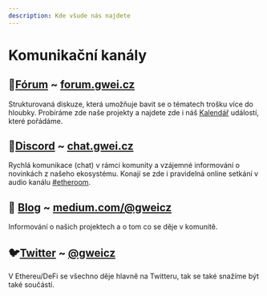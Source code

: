 ```yaml
---
description: Kde všude nás najdete
---
```


# Komunikační kanály

## :pencil:[Fórum](forum.md) \~ [forum.gwei.cz](https://forum.gwei.cz)

Strukturovaná diskuze, která umožňuje bavit se o tématech trošku více do hloubky. Probíráme zde naše projekty a najdete zde i náš [Kalendář](https://forum.gwei.cz/calendar) událostí, které pořádáme.

## :speech_balloon:[Discord](discord.md) \~ [chat.gwei.cz](https://discord.gg/FpxwbnM)

Rychlá komunikace (chat) v rámci komunity a vzájemné informování o novinkách z našeho ekosystému. Konají se zde i pravidelná online setkání v audio kanálu [#etheroom](../udalosti/etheroom/).

## :newspaper: [Blog](blog.md) \~ [medium.com/@gweicz](https://medium.com/@gweicz)

Informování o našich projektech a o tom co se děje v komunitě.

## :bird:[Twitter](twitter.md) \~ [@gweicz](https://twitter.com/gweicz)

V Ethereu/DeFi se všechno děje hlavně na Twitteru, tak se také snažíme být také součástí.

